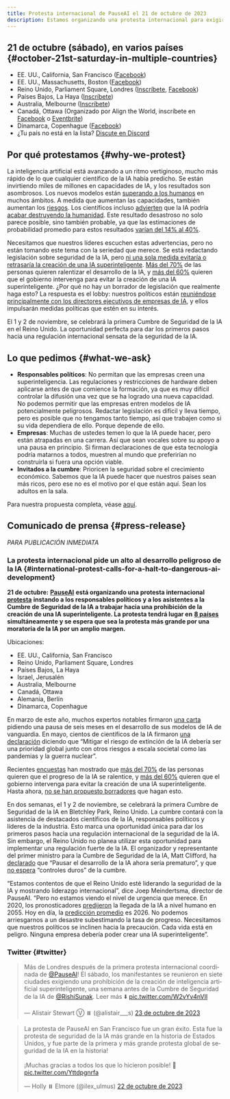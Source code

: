 ```yaml
---
title: Protesta internacional de PauseAI el 21 de octubre de 2023
description: Estamos organizando una protesta internacional para exigir una pausa en el desarrollo peligroso de la inteligencia artificial.
---
```


<script>
    import WidgetConsent from '$lib/components/widget-consent/WidgetConsent.svelte'
</script>

## 21 de octubre (sábado), en varios países {#october-21st-saturday-in-multiple-countries}

- EE. UU., California, San Francisco ([Facebook](https://fb.me/1RbYq9H2hOFQ4yi))
- EE. UU., Massachusetts, Boston ([Facebook](https://facebook.com/events/s/pauseai-protest-boston-make-th/6647554948613714/?mibextid=RQdjqZ))
- Reino Unido, Parliament Square, Londres ([Inscríbete](https://www.mixily.com/event/4774799330762010477), [Facebook](https://www.facebook.com/events/644748401084077))
- Países Bajos, La Haya ([Inscríbete](https://www.mixily.com/event/8536294863402363208))
- Australia, Melbourne ([Inscríbete](https://www.mixily.com/event/8471341506387452508))
- Canadá, Ottawa (Organizado por Align the World, inscríbete en [Facebook](https://www.facebook.com/events/243643008241929/) o [Eventbrite](https://www.eventbrite.com/e/ai-safety-and-ethics-rally-tickets-725729686027))
- Dinamarca, Copenhague ([Facebook](https://www.facebook.com/events/869443424535827))
- ¿Tu país no está en la lista? [Discute en Discord](https://discord.gg/anXWYCCdH5)

## Por qué protestamos {#why-we-protest}

La inteligencia artificial está avanzando a un ritmo vertiginoso, mucho más rápido de lo que cualquier científico de la IA había predicho.
Se están invirtiendo miles de millones en capacidades de IA, y los resultados son asombrosos.
Los nuevos modelos están [superando a los humanos](/sota) en muchos ámbitos.
A medida que aumentan las capacidades, también aumentan los [riesgos](/risgos).
Los científicos incluso [advierten](https://www.safe.ai/statement-on-ai-risk) que la IA podría [acabar destruyendo la humanidad](/xrisk).
Este resultado desastroso no solo parece posible, sino también probable, ya que las estimaciones de probabilidad promedio para estos resultados [varían del 14% al 40%](/polls-and-surveys).

Necesitamos que nuestros líderes escuchen estas advertencias, pero no están tomando este tema con la seriedad que merece.
Se está redactando legislación sobre seguridad de la IA, pero [ni una sola medida evitaría o retrasaría la creación de una IA superinteligente](https://twitter.com/PauseAI/status/1704998018322141496).
[Más del 70%](https://www.vox.com/future-perfect/2023/8/18/23836362/ai-slow-down-poll-regulation) de las personas quieren ralentizar el desarrollo de la IA, y [más del 60%](https://www.vox.com/future-perfect/2023/9/19/23879648/americans-artificial-general-intelligence-ai-policy-poll) quieren que el gobierno intervenga para evitar la creación de una IA superinteligente.
¿Por qué no hay un borrador de legislación que realmente haga esto?
La respuesta es el lobby: nuestros políticos están [reuniéndose principalmente con los directores ejecutivos de empresas de IA](https://fedscoop.com/sen-schumer-to-host-musk-zuckerberg-and-other-tech-ceos-for-closed-door-ai-forum/), y ellos impulsarán medidas políticas que estén en su interés.

El 1 y 2 de noviembre, se celebrará la primera Cumbre de Seguridad de la IA en el Reino Unido.
La oportunidad perfecta para dar los primeros pasos hacia una regulación internacional sensata de la seguridad de la IA.

## Lo que pedimos {#what-we-ask}

- **Responsables políticos**: No permitan que las empresas creen una superinteligencia. Las regulaciones y restricciones de hardware deben aplicarse antes de que comience la formación, ya que es muy difícil controlar la difusión una vez que se ha logrado una nueva capacidad. No podemos permitir que las empresas entren modelos de IA potencialmente peligrosos. Redactar legislación es difícil y lleva tiempo, pero es posible que no tengamos tanto tiempo, así que trabajen como si su vida dependiera de ello. Porque depende de ello.
- **Empresas**: Muchas de ustedes temen lo que la IA puede hacer, pero están atrapadas en una carrera. Así que sean vocales sobre su apoyo a una pausa en principio. Si firman declaraciones de que esta tecnología podría matarnos a todos, muestren al mundo que preferirían no construirla si fuera una opción viable.
- **Invitados a la cumbre**: Prioricen la seguridad sobre el crecimiento económico. Sabemos que la IA puede hacer que nuestros países sean más ricos, pero ese no es el motivo por el que están aquí. Sean los adultos en la sala.

Para nuestra propuesta completa, véase [aquí](/proposal).

## Comunicado de prensa {#press-release}

_PARA PUBLICACIÓN INMEDIATA_

### La protesta internacional pide un alto al desarrollo peligroso de la IA {#international-protest-calls-for-a-halt-to-dangerous-ai-development}

**21 de octubre:** [**PauseAI**](https://pauseai.info/) **está organizando una protesta internacional** [**protesta**](https://pauseai.info/2023-oct) **instando a los responsables políticos y a los asistentes a la Cumbre de Seguridad de la IA a trabajar hacia una prohibición de la creación de una IA superinteligente. La protesta tendrá lugar en** [**8 países**](https://pauseai.info/2023-oct) **simultáneamente y se espera que sea la protesta más grande por una moratoria de la IA por un amplio margen.**

Ubicaciones:

- EE. UU., California, San Francisco
- Reino Unido, Parliament Square, Londres
- Países Bajos, La Haya
- Israel, Jerusalén
- Australia, Melbourne
- Canadá, Ottawa
- Alemania, Berlín
- Dinamarca, Copenhague

En marzo de este año, muchos expertos notables firmaron [una carta](https://futureoflife.org/open-letter/pause-giant-ai-experiments/#:~:text=We%20call%20on%20all%20AI,more%20powerful%20than%20GPT%2D4.&text=AI%20systems%20with%20human%2Dcompetitive,acknowledged%20by%20top%20AI%20labs.) pidiendo una pausa de seis meses en el desarrollo de sus modelos de IA de vanguardia. En mayo, cientos de científicos de la IA firmaron [una declaración](https://www.safe.ai/statement-on-ai-risk) diciendo que “Mitigar el riesgo de extinción de la IA debería ser una prioridad global junto con otros riesgos a escala societal como las pandemias y la guerra nuclear”.

Recientes [encuestas](https://pauseai.info/polls-and-surveys) han mostrado que [más del 70%](https://www.vox.com/future-perfect/2023/8/18/23836362/ai-slow-down-poll-regulation) de las personas quieren que el progreso de la IA se ralentice, y [más del 60%](https://www.vox.com/future-perfect/2023/9/19/23879648/americans-artificial-general-intelligence-ai-policy-poll) quieren que el gobierno intervenga para evitar la creación de una IA superinteligente. Hasta ahora, [no se han propuesto borradores](https://twitter.com/PauseAI/status/1706605169608159458) que hagan esto.

En dos semanas, el 1 y 2 de noviembre, se celebrará la primera Cumbre de Seguridad de la IA en Bletchley Park, Reino Unido. La cumbre contará con la asistencia de destacados científicos de la IA, responsables políticos y líderes de la industria. Esto marca una oportunidad única para dar los primeros pasos hacia una regulación internacional de la seguridad de la IA. Sin embargo, el Reino Unido no planea utilizar esta oportunidad para implementar una regulación fuerte de la IA. El organizador y representante del primer ministro para la Cumbre de Seguridad de la IA, Matt Clifford, ha [declarado](https://twitter.com/PauseAI/status/1709845853668553065) que “Pausar el desarrollo de la IA ahora sería prematuro”, y que [no espera](https://twitter.com/matthewclifford/status/1708819574739587356) “controles duros” de la cumbre.

“Estamos contentos de que el Reino Unido esté liderando la seguridad de la IA y mostrando liderazgo internacional”, dice Joep Meindertsma, director de PauseAI. “Pero no estamos viendo el nivel de urgencia que merece. En 2020, los pronosticadores [predijeron](https://www.metaculus.com/questions/3479/date-weakly-general-ai-is-publicly-known/) la llegada de la IA a nivel humano en 2055. Hoy en día, la [predicción promedio](https://www.metaculus.com/questions/3479/date-weakly-general-ai-is-publicly-known/) es 2026. No podemos arriesgarnos a un desastre subestimando la tasa de progreso. Necesitamos que nuestros políticos se inclinen hacia la precaución. Cada vida está en peligro. Ninguna empresa debería poder crear una IA superinteligente”.

### Twitter {#twitter}

<WidgetConsent>
<div><blockquote class="twitter-tweet"><p lang="en" dir="ltr">Más de Londres después de la primera protesta internacional coordinada de <a href="https://twitter.com/PauseAI?ref_src=twsrc%5Etfw">@PauseAI</a>! El sábado, los manifestantes se reunieron en siete ciudades exigiendo una prohibición de la creación de inteligencia artificial superinteligente, una semana antes de la Cumbre de Seguridad de la IA de <a href="https://twitter.com/RishiSunak?ref_src=twsrc%5Etfw">@RishiSunak</a>. Leer más ⬇️ <a href="https://t.co/W2vYv4nVIl">pic.twitter.com/W2vYv4nVIl</a></p>&mdash; Alistair Stewart Ⓥ ⏸️ (@alistair___s) <a href="https://twitter.com/alistair___s/status/1716566914242121768?ref_src=twsrc%5Etfw">23 de octubre de 2023</a></blockquote> <script async src="https://platform.twitter.com/widgets.js" charset="utf-8"></script></div>
</WidgetConsent>

<WidgetConsent>
<div><blockquote class="twitter-tweet"><p lang="en" dir="ltr">La protesta de PauseAI en San Francisco fue un gran éxito. Esta fue la protesta de seguridad de la IA más grande en la historia de Estados Unidos, y fue parte de la primera y más grande protesta global de seguridad de la IA en la historia! <br><br>¡Muchas gracias a todos los que lo hicieron posible! 🩷 <a href="https://t.co/Yttdpgnrfa">pic.twitter.com/Yttdpgnrfa</a></p>&mdash; Holly ⏸️ Elmore (@ilex_ulmus) <a href="https://twitter.com/ilex_ulmus/status/1715954127954751932?ref_src=twsrc%5Etfw">22 de octubre de 2023</a></blockquote> <script async src="https://platform.twitter.com/widgets.js" charset="utf-8"></script></div>
</WidgetConsent>

